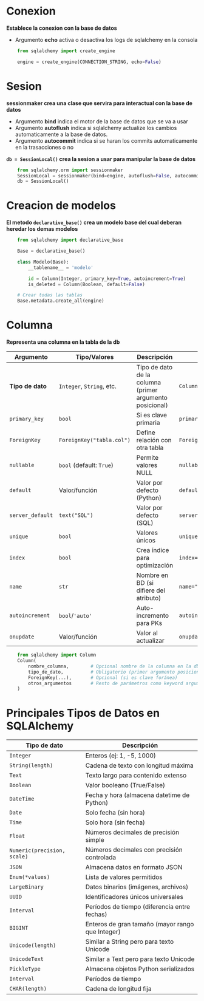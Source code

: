# Conexion
__Establece la conexion con la base de datos__
* Argumento __echo__ activa o desactiva los logs de sqlalchemy en la consola

```py
    from sqlalchemy import create_engine

    engine = create_engine(CONNECTION_STRING, echo=False)
```

# Sesion
__sessionmaker crea una clase que servira para interactual con la base de datos__

* Argumento __bind__ indica el motor de la base de datos que se va a usar
* Argumento __autoflush__ indica si sqlalchemy actualize los cambios automaticamente a la base de datos.
* Argumento __autocommit__ indica si se haran los commits automaticamente en la trasacciones o no 

__`db = SessionLocal()` crea la sesion a usar para manipular la base de datos__

```py
    from sqlalchemy.orm import sessionmaker
    SessionLocal = sessionmaker(bind=engine, autoflush=False, autocommit=False)
    db = SessionLocal()
```

# Creacion de modelos

__El metodo `declarative_base()` crea un modelo base del cual deberan heredar los demas modelos__


```py
    from sqlalchemy import declarative_base

    Base = declarative_base()

    class Modelo(Base):
        __tablename__ = 'modelo'

        id = Column(Integer, primary_key=True, autoincrement=True)
        is_deleted = Column(Boolean, default=False)

    # Crear todas las tablas
    Base.metadata.create_all(engine)
```

# Columna
__Representa una columna en la tabla de la db__

| Argumento            | Tipo/Valores               | Descripción                                                                 | Ejemplo                                      | Obligatorio |
|----------------------|----------------------------|-----------------------------------------------------------------------------|----------------------------------------------|-------------|
| **Tipo de dato**     | `Integer`, `String`, etc.  | Tipo de dato de la columna (primer argumento posicional)                   | `Column(Integer)`                           | Sí          |
| `primary_key`        | `bool`                     | Si es clave primaria                                                       | `primary_key=True`                          | No          |
| `ForeignKey`         | `ForeignKey("tabla.col")`  | Define relación con otra tabla                                             | `ForeignKey("users.id")`                    | No          |
| `nullable`           | `bool` (default: `True`)   | Permite valores NULL                                                       | `nullable=False`                            | No          |
| `default`            | Valor/función              | Valor por defecto (Python)                                                 | `default=0`                                 | No          |
| `server_default`     | `text("SQL")`              | Valor por defecto (SQL)                                                    | `server_default=text("NOW()")`              | No          |
| `unique`             | `bool`                     | Valores únicos                                                             | `unique=True`                               | No          |
| `index`              | `bool`                     | Crea índice para optimización                                              | `index=True`                                | No          |
| `name`               | `str`                      | Nombre en BD (si difiere del atributo)                                     | `name="user_name"`                          | No          |
| `autoincrement`      | `bool`/`'auto'`            | Auto-incremento para PKs                                                   | `autoincrement=True`                        | No          |
| `onupdate`           | Valor/función              | Valor al actualizar                                                        | `onupdate=datetime.now`                     | No          |


```py
    from sqlalchemy import Column
    Column(
        nombre_columna,        # Opcional nombre de la columna en la db
        tipo_de_dato,          # Obligatorio (primer argumento posicional)
        ForeignKey(...),       # Opcional (si es clave foránea)
        otros_argumentos       # Resto de parámetros como keyword arguments
    )
```

# Principales Tipos de Datos en SQLAlchemy

| Tipo de dato               | Descripción                                                                 |
|----------------------------|-----------------------------------------------------------------------------|
| `Integer`                  | Enteros (ej: 1, -5, 1000)                                                  |
| `String(length)`           | Cadena de texto con longitud máxima                                        |
| `Text`                     | Texto largo para contenido extenso                                         |
| `Boolean`                  | Valor booleano (True/False)                                                |
| `DateTime`                 | Fecha y hora (almacena datetime de Python)                                 |
| `Date`                     | Solo fecha (sin hora)                                                      |
| `Time`                     | Solo hora (sin fecha)                                                      |
| `Float`                    | Números decimales de precisión simple                                      |
| `Numeric(precision, scale)`| Números decimales con precisión controlada                                 |
| `JSON`                     | Almacena datos en formato JSON                                             |
| `Enum(*values)`            | Lista de valores permitidos                                                |
| `LargeBinary`              | Datos binarios (imágenes, archivos)                                        |
| `UUID`                     | Identificadores únicos universales                                         |
| `Interval`                 | Períodos de tiempo (diferencia entre fechas)                               |
| `BIGINT`                   | Enteros de gran tamaño (mayor rango que Integer)                           |
| `Unicode(length)`          | Similar a String pero para texto Unicode                                   |
| `UnicodeText`              | Similar a Text pero para texto Unicode                                     |
| `PickleType`               | Almacena objetos Python serializados                                       |
| `Interval`                 | Períodos de tiempo                                                        |
| `CHAR(length)`             | Cadena de longitud fija                                                    |
